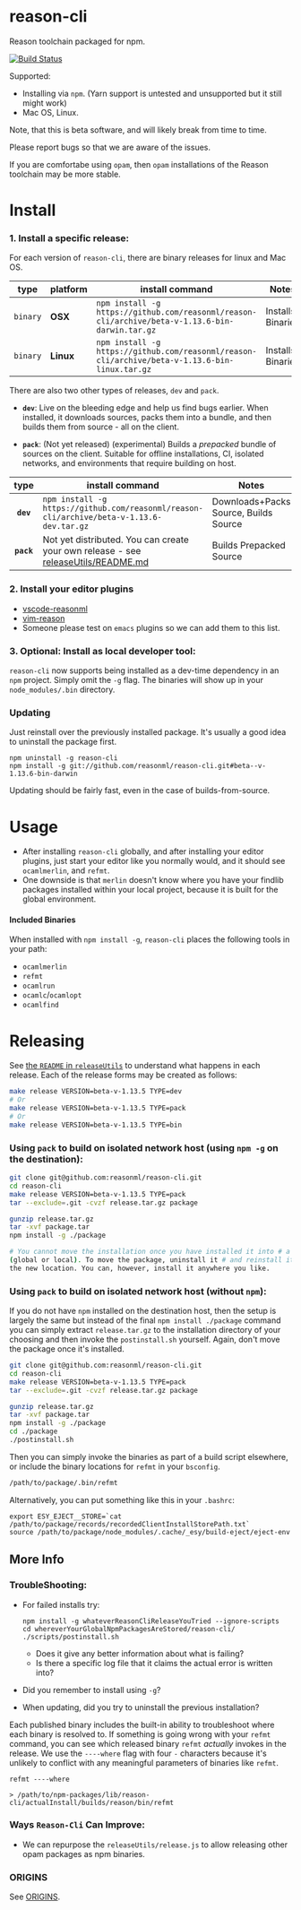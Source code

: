 # reason-cli
Reason toolchain packaged for npm.

[![Build Status](https://travis-ci.org/reasonml/reason-cli.svg?branch=master)](https://travis-ci.org/reasonml/reason-cli)

Supported:

- Installing via `npm`. (Yarn support is untested and unsupported but it still
  might work)
- Mac OS, Linux.

Note, that this is beta software, and will likely break from time to time.

Please report bugs so that we are aware of the issues.

If you are comfortabe using `opam`, then `opam` installations of the Reason
toolchain may be more stable.

# Install

### 1. Install a specific release:

For each version of `reason-cli`, there are binary releases for linux and Mac
OS.


| type     | platform  | install command                                                                                 | Notes   |
|:--------:|-----------|-------------------------------------------------------------------------------------------------|---------|
| `binary` | **OSX**   | `npm install -g https://github.com/reasonml/reason-cli/archive/beta-v-1.13.6-bin-darwin.tar.gz` | Installs Binaries |
| `binary` | **Linux** | `npm install -g https://github.com/reasonml/reason-cli/archive/beta-v-1.13.6-bin-linux.tar.gz`  | Installs Binaries |


There are also two other types of releases, `dev` and `pack`.

- **`dev`**: Live on the bleeding edge and help us find bugs earlier. When
  installed, it downloads sources, packs them into a bundle, and then builds
  them from source - all on the client.

- **`pack`**: (Not yet released) (experimental) Builds a *prepacked* bundle of
  sources on the client. Suitable for offline installations, CI, isolated
  networks, and environments that require building on host.

| type | install command                                                                   | Notes   |
|:----:|-----------------------------------------------------------------------------------|---------|
| **`dev`** | `npm install -g https://github.com/reasonml/reason-cli/archive/beta-v-1.13.6-dev.tar.gz`    | Downloads+Packs Source, Builds Source |
| **`pack`** | Not yet distributed. You can create your own release - see [releaseUtils/README.md](./releaseUtils/README.md)  | Builds Prepacked Source |



### 2. Install your editor plugins

- [vscode-reasonml](https://github.com/freebroccolo/vscode-reasonml)
- [vim-reason](https://github.com/chenglou/vim-reason)
- Someone please test on `emacs` plugins so we can add them to this list.


### 3. Optional: Install as local developer tool:
`reason-cli` now supports being installed as a dev-time dependency in an `npm`
project. Simply omit the `-g` flag. The binaries will show up in your
`node_modules/.bin` directory.

### Updating

Just reinstall over the previously installed package. It's usually a good idea
to uninstall the package first.

```
npm uninstall -g reason-cli
npm install -g git://github.com/reasonml/reason-cli.git#beta--v-1.13.6-bin-darwin
```

Updating should be fairly fast, even in the case of builds-from-source.


# Usage

- After installing `reason-cli` globally, and after installing your editor
  plugins, just start your editor like you normally would, and it should see
  `ocamlmerlin`, and `refmt`.
- One downside is that `merlin` doesn't know where you have your findlib
  packages installed within your local project, because it is built for the
  global environment.

#### Included Binaries

When installed with `npm install -g`, `reason-cli` places the following tools
in your path:

- `ocamlmerlin`
- `refmt`
- `ocamlrun`
- `ocamlc`/`ocamlopt`
- `ocamlfind`


# Releasing

See [the `README` in `releaseUtils`](./releaseUtils/README.md) to understand
what happens in each release. Each of the release forms may be created as
follows:

```sh
make release VERSION=beta-v-1.13.5 TYPE=dev
# Or
make release VERSION=beta-v-1.13.5 TYPE=pack
# Or
make release VERSION=beta-v-1.13.5 TYPE=bin
```

### Using `pack` to build on isolated network host (using `npm -g` on the destination):

```sh
git clone git@github.com:reasonml/reason-cli.git
cd reason-cli
make release VERSION=beta-v-1.13.5 TYPE=pack
tar --exclude=.git -cvzf release.tar.gz package

gunzip release.tar.gz
tar -xvf package.tar
npm install -g ./package

# You cannot move the installation once you have installed it into # a location
(global or local). To move the package, uninstall it # and reinstall it from
the new location. You can, however, install it anywhere you like.
```

### Using `pack` to build on isolated network host (without `npm`):

If you do not have `npm` installed on the destination host, then the setup is
largely the same but instead of the final `npm install ./package` command you
can simply extract `release.tar.gz` to the installation directory of your
choosing and then invoke the `postinstall.sh` yourself. Again, don't move the
package once it's installed.

```sh
git clone git@github.com:reasonml/reason-cli.git
cd reason-cli
make release VERSION=beta-v-1.13.5 TYPE=pack
tar --exclude=.git -cvzf release.tar.gz package

gunzip release.tar.gz
tar -xvf package.tar
npm install -g ./package
cd ./package
./postinstall.sh
```

Then you can simply invoke the binaries as part of a build script elsewhere, or
include the binary locations for `refmt` in your `bsconfig`.

```sh
/path/to/package/.bin/refmt
```

Alternatively, you can put something like this in your `.bashrc`:

```
export ESY_EJECT__STORE=`cat /path/to/package/records/recordedClientInstallStorePath.txt`
source /path/to/package/node_modules/.cache/_esy/build-eject/eject-env
```

## More Info


### TroubleShooting:

- For failed installs try:

      npm install -g whateverReasonCliReleaseYouTried --ignore-scripts
      cd whereverYourGlobalNpmPackagesAreStored/reason-cli/
      ./scripts/postinstall.sh

  - Does it give any better information about what is failing?
  - Is there a specific log file that it claims the actual error is written into?

- Did you remember to install using `-g`?
- When updating, did you try to uninstall the previous installation?

Each published binary includes the built-in ability to troubleshoot where each
binary is resolved to.  If something is going wrong with your `refmt` command,
you can see which released binary `refmt` *actually* invokes in the release. We
use the `----where` flag with four `-` characters because it's unlikely to
conflict with any meaningful parameters of binaries like `refmt`.

```
refmt ----where

> /path/to/npm-packages/lib/reason-cli/actualInstall/builds/reason/bin/refmt

```

### Ways `Reason-Cli` Can Improve:

- We can repurpose the `releaseUtils/release.js` to allow releasing other opam
packages as npm binaries.


### ORIGINS

See [ORIGINS](./ORIGINS.md).


